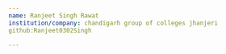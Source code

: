 ```yaml
---
name: Ranjeet Singh Rawat
institution/company: chandigarh group of colleges jhanjeri
github:Ranjeet0302Singh

---
```

